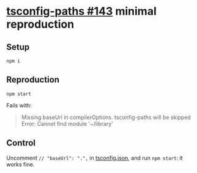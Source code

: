 # [tsconfig-paths #143](https://github.com/dividab/tsconfig-paths/issues/143) minimal reproduction

## Setup

```shell
npm i
```

## Reproduction

```shell
npm start
```

Fails with:

> Missing baseUrl in compilerOptions. tsconfig-paths will be skipped
> Error: Cannot find module '~/library'

## Control

Uncomment `// "baseUrl": ".",` in [tsconfig.json](tsconfig.json), and run `npm start`: it works fine.

